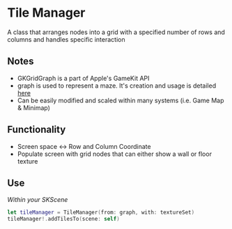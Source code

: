 # Tile Manager
A class that arranges nodes into a grid with a specified number of rows and columns and handles specific interaction

## Notes
* GKGridGraph is a part of Apple's GameKit API
* graph is used to represent a maze. It's creation and usage is detailed [here](https://github.com/patrickbiel01/Maze-Generation)
* Can be easily modified and scaled within many systems (i.e. Game Map & Minimap)

## Functionality
* Screen space <-> Row and Column Coordinate
* Populate screen with grid nodes that can either show a wall or floor texture

## Use
*Within your SKScene*
```swift
let tileManager = TileManager(from: graph, with: textureSet)
tileManager!.addTilesTo(scene: self)
```
